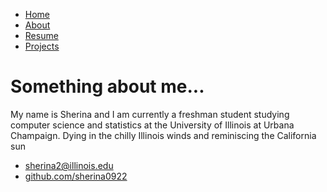 
<html>
	<head>		
		<link rel="stylesheet" type="text/css" href="/css/main.css">
	</head>
	<body>
		<nav>
    		<ul>
        		<li><a href="/">Home</a></li>
	        	<li><a href="/About">About</a></li>
        		<li><a href="https://drive.google.com/file/d/1w6_4ODDe2Y7dN3bEblzdlwxsT5HyXfIG/view?	usp=sharing">Resume</a></li>
        		<li><a href="https://github.com/sherina0922">Projects</a></li>
    		</ul>
		</nav>
		<div class="container">
    		<div class="blurb">
        		<h1>Something about me...</h1>
				<p>My name is Sherina and I am currently a freshman student studying computer science and					statistics at the University of Illinois at Urbana Champaign. Dying in the chilly   					Illinois winds and reminiscing the California sun</p>
		<footer> 			
    		<ul>
        		<li><a href="mailto:sherina2@illinois.edy">sherina2@illinois.edu</a></li>
        		<li><a href="https://github.com/sherina0922">github.com/sherina0922</a></li>
			</ul>
		</footer>
	</body>
</html>
	

